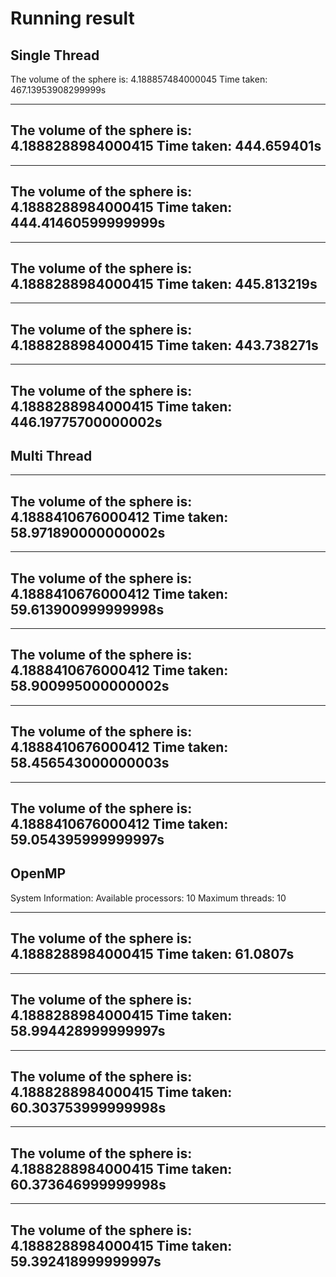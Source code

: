# Running result

## Single Thread 

The volume of the sphere is: 4.188857484000045
Time taken: 467.13953908299999s


----------------------------------------
The volume of the sphere is: 4.1888288984000415
Time taken: 444.659401s
----------------------------------------
----------------------------------------
The volume of the sphere is: 4.1888288984000415
Time taken: 444.41460599999999s
----------------------------------------
----------------------------------------
The volume of the sphere is: 4.1888288984000415
Time taken: 445.813219s
----------------------------------------
----------------------------------------
The volume of the sphere is: 4.1888288984000415
Time taken: 443.738271s
----------------------------------------
----------------------------------------
The volume of the sphere is: 4.1888288984000415
Time taken: 446.19775700000002s
----------------------------------------

## Multi Thread

----------------------------------------
The volume of the sphere is: 4.1888410676000412
Time taken: 58.971890000000002s
----------------------------------------
----------------------------------------
The volume of the sphere is: 4.1888410676000412
Time taken: 59.613900999999998s
----------------------------------------
----------------------------------------
The volume of the sphere is: 4.1888410676000412
Time taken: 58.900995000000002s
----------------------------------------
----------------------------------------
The volume of the sphere is: 4.1888410676000412
Time taken: 58.456543000000003s
----------------------------------------
----------------------------------------
The volume of the sphere is: 4.1888410676000412
Time taken: 59.054395999999997s
----------------------------------------




## OpenMP

System Information:
Available processors: 10
Maximum threads: 10

----------------------------------------
The volume of the sphere is: 4.1888288984000415
Time taken: 61.0807s
----------------------------------------
----------------------------------------
The volume of the sphere is: 4.1888288984000415
Time taken: 58.994428999999997s
----------------------------------------
----------------------------------------
The volume of the sphere is: 4.1888288984000415
Time taken: 60.303753999999998s
----------------------------------------
----------------------------------------
The volume of the sphere is: 4.1888288984000415
Time taken: 60.373646999999998s
----------------------------------------
----------------------------------------
The volume of the sphere is: 4.1888288984000415
Time taken: 59.392418999999997s
----------------------------------------
